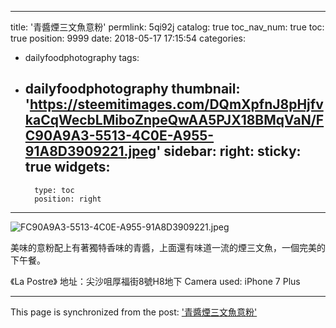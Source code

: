 
---
title: '青醬煙三文魚意粉'
permlink: 5qi92j
catalog: true
toc_nav_num: true
toc: true
position: 9999
date: 2018-05-17 17:15:54
categories:
- dailyfoodphotography
tags:
- dailyfoodphotography
thumbnail: 'https://steemitimages.com/DQmXpfnJ8pHjfvkaCqWecbLMiboZnpeQwAA5PJX18BMqVaN/FC90A9A3-5513-4C0E-A955-91A8D3909221.jpeg'
sidebar:
    right:
        sticky: true
widgets:
    -
        type: toc
        position: right
---


![FC90A9A3-5513-4C0E-A955-91A8D3909221.jpeg](https://steemitimages.com/DQmXpfnJ8pHjfvkaCqWecbLMiboZnpeQwAA5PJX18BMqVaN/FC90A9A3-5513-4C0E-A955-91A8D3909221.jpeg)


美味的意粉配上有著獨特香味的青醬，上面還有味道一流的煙三文魚，一個完美的下午餐。

《La Postre》
地址：尖沙咀厚福街8號H8地下
Camera used: iPhone 7 Plus

- - -

This page is synchronized from the post: ['青醬煙三文魚意粉'](https://steemit.com/@htliao/5qi92j)

